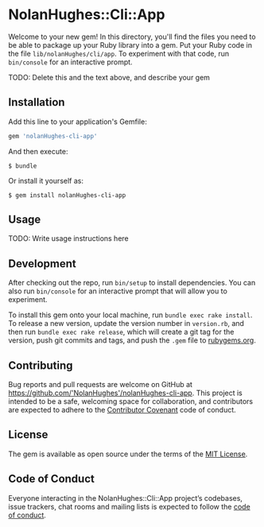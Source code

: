 # NolanHughes::Cli::App

Welcome to your new gem! In this directory, you'll find the files you need to be able to package up your Ruby library into a gem. Put your Ruby code in the file `lib/nolanHughes/cli/app`. To experiment with that code, run `bin/console` for an interactive prompt.

TODO: Delete this and the text above, and describe your gem

## Installation

Add this line to your application's Gemfile:

```ruby
gem 'nolanHughes-cli-app'
```

And then execute:

    $ bundle

Or install it yourself as:

    $ gem install nolanHughes-cli-app

## Usage

TODO: Write usage instructions here

## Development

After checking out the repo, run `bin/setup` to install dependencies. You can also run `bin/console` for an interactive prompt that will allow you to experiment.

To install this gem onto your local machine, run `bundle exec rake install`. To release a new version, update the version number in `version.rb`, and then run `bundle exec rake release`, which will create a git tag for the version, push git commits and tags, and push the `.gem` file to [rubygems.org](https://rubygems.org).

## Contributing

Bug reports and pull requests are welcome on GitHub at https://github.com/'NolanHughes'/nolanHughes-cli-app. This project is intended to be a safe, welcoming space for collaboration, and contributors are expected to adhere to the [Contributor Covenant](http://contributor-covenant.org) code of conduct.

## License

The gem is available as open source under the terms of the [MIT License](https://opensource.org/licenses/MIT).

## Code of Conduct

Everyone interacting in the NolanHughes::Cli::App project’s codebases, issue trackers, chat rooms and mailing lists is expected to follow the [code of conduct](https://github.com/'NolanHughes'/nolanHughes-cli-app/blob/master/CODE_OF_CONDUCT.md).
